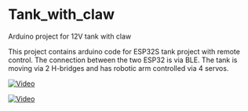 # Tank_with_claw
Arduino project for 12V tank with claw

This project contains arduino code for ESP32S tank project with remote control. The connection between the two ESP32 is via BLE. The tank is moving via 2 H-bridges and has robotic arm controlled via 4 servos. 

[![Video](https://img.youtube.com/vi/5mkRHFh_xtE/hqdefault.jpg)](https://youtu.be/5mkRHFh_xtE)

[![Video](https://img.youtube.com/vi/-9dmoZ7vMLI/hqdefault.jpg)](https://youtu.be/-9dmoZ7vMLI)
